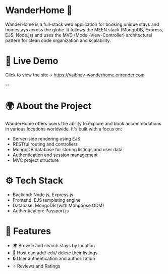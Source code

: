 # WanderHome 🏡
WanderHome is a full-stack web application for booking unique stays and homestays across the globe. It follows the MEEN stack (MongoDB, Express, EJS, Node.js) and uses the MVC (Model-View-Controller) architectural pattern for clean code organization and scalability.

# 🚀 Live Demo
Click to view the site-> https://vaibhav-wonderhome.onrender.com

--

# 🌍 About the Project
WanderHome offers users the ability to explore and book accommodations in various locations worldwide. It's built with a focus on:

- Server-side rendering using EJS
- RESTful routing and controllers
- MongoDB database for storing listings and user data
- Authentication and session management
- MVC project structure

#  ⚙️ Tech Stack
- Backend: Node.js, Express.js
- Frontend: EJS templating engine
- Database: MongoDB (with Mongoose ODM)
- Authentication: Passport.js

#  🚀 Features
- 🌍 Browse and search stays by location
- 📝 Host can add/ edit/ delete their listings
- 🔒 User authentication and authorization
- ⭐ Reviews and Ratings
